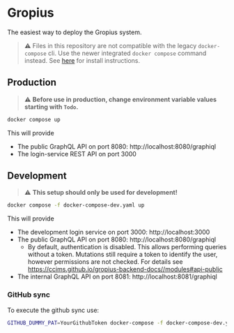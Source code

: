 # Gropius

The easiest way to deploy the Gropius system.

> :warning: Files in this repository are not compatible with the legacy `docker-compose` cli. Use the newer integrated  `docker compose` command instead. See [here](https://docs.docker.com/compose/install/) for install instructions.

## Production

> :warning: **Before use in production, change environment variable values starting with `Todo`.**

```sh
docker compose up
```

This will provide
- The public GraphQL API on port 8080: http://localhost:8080/graphiql
- The login-service REST API on port 3000

## Development

> :warning: **This setup should only be used for development!**

```sh
docker compose -f docker-compose-dev.yaml up
```

This will provide
- The development login service on port 3000: http://localhost:3000
- The public GraphQL API on port 8080: http://localhost:8080/graphiql
  - By default, authentication is disabled. This allows performing queries without a token. Mutations still require a token to identify the user, however permissions are not checked. For details see https://ccims.github.io/gropius-backend-docs//modules#api-public
- The internal GraphQL API on port 8081: http://localhost:8081/graphiql

### GitHub sync

To execute the github sync use:

```sh
GITHUB_DUMMY_PAT=YourGithubToken docker-compose -f docker-compose-dev.yaml up github
```
